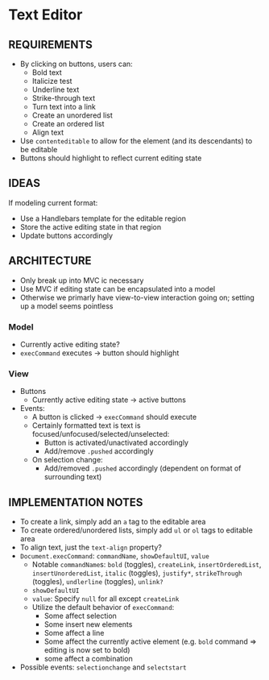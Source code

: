 # Text Editor

## REQUIREMENTS

- By clicking on buttons, users can:
  - Bold text
  - Italicize test
  - Underline text
  - Strike-through text
  - Turn text into a link
  - Create an unordered list
  - Create an ordered list
  - Align text
- Use `contenteditable` to allow for the element (and its descendants) to be editable
- Buttons should highlight to reflect current editing state

## IDEAS

If modeling current format:
- Use a Handlebars template for the editable region
- Store the active editing state in that region
- Update buttons accordingly

## ARCHITECTURE

- Only break up into MVC ic necessary
- Use MVC if editing state can be encapsulated into a model
- Otherwise we primarly have view-to-view interaction going on; setting up a model seems pointless

### Model

- Currently active editing state?
- `execCommand` executes -> button should highlight

### View

- Buttons
  - Currently active editing state -> active buttons
- Events:
  - A button is clicked -> `execCommand` should execute
  - Certainly formatted text is text is focused/unfocused/selected/unselected:
    - Button is activated/unactivated accordingly
    - Add/remove `.pushed` accordingly
  - On selection change:
    - Add/removed `.pushed` accordingly (dependent on format of surrounding text)
    
## IMPLEMENTATION NOTES

- To create a link, simply add an `a` tag to the editable area
- To create ordered/unordered lists, simply add `ul` or `ol` tags to editable area
- To align text, just the `text-align` property?
- `Document.execCommand`: `commandName`, `showDefaultUI`, `value`
  - Notable `commandName`s: `bold` (toggles), `createLink`, `insertOrderedList`, `insertUnorderedList`, `italic` (toggles), `justify*`, `strikeThrough` (toggles), `undlerline` (toggles), `unlink?`
  - `showDefaultUI`
  - `value`: Specify `null` for all except `createLink`
  - Utilize the default behavior of `execCommand`:
    - Some affect selection
    - Some insert new elements
    - Some affect a line
    - Some affect the currently active element (e.g. `bold` command => editing is now set to bold)
    - some affect a combination
- Possible events: `selectionchange` and `selectstart`